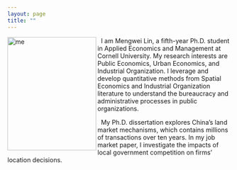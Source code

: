 ```yaml
---
layout: page
title: ""
---
```


<p><img src="https://mengwei-lin.github.io/lin_photo.JPG" alt="me" align="left" style="width:200px;height:256px;padding:0px">

&nbsp; I am Mengwei Lin, a fifth-year Ph.D. student in Applied Economics and Management at Cornell University. My research interests are Public Economics, Urban Economics, and Industrial Organization. I leverage and develop quantitative methods from Spatial Economics and Industrial Organization literature to understand the bureaucracy and administrative processes in public organizations.

&nbsp; My Ph.D. dissertation explores China’s land market mechanisms, which contains millions of transactions over ten years. In my job market paper, I investigate the impacts of local government competition on firms’ location decisions.
